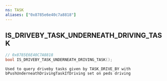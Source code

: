 ```yaml
---
ns: TASK
aliases: ["0x8785e6e40c7a8818"]
---
```

## IS_DRIVEBY_TASK_UNDERNEATH_DRIVING_TASK

```c
// 0x8785E6E40C7A8818
bool IS_DRIVEBY_TASK_UNDERNEATH_DRIVING_TASK();
```

```
Used to query driveby tasks given by TASK_DRIVE_BY with bPushUnderneathDrivingTaskIfDriving set on peds driving
```
